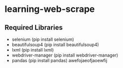 # learning-web-scrape

## Required Libraries
- selenium (pip install selenium)
- beautifulsoup4 (pip install beautifulsoup4)
- lxml (pip install lxml)
- webdriver-manager (pip install webdriver-manager)
- pandas (pip install pandas)
awefojaeofjaoewfij